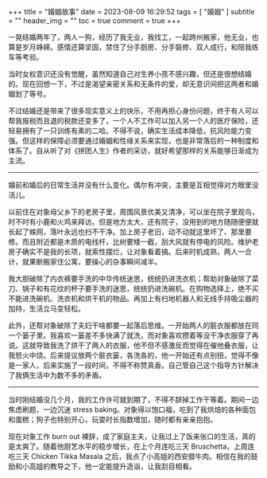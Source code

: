 +++
title = "婚姻故事"
date = 2023-08-09 16:29:52
tags = [
    "婚姻"
]
subtitle = ""
header_img = ""
toc = true
comment = true
+++

一晃结婚两年了，两人一狗，经历了我无业，我找工，一起跨州搬家，他无业，也算是岁月峥嵘。感情还算坚固，禁住了分手厨房、分手裝修、双人成行，和陪我练车等考验。

当时女权意识还没有觉醒，虽然知道自己对生养小孩不感兴趣，但还是很想结婚的。现在回想一下，不过是渴望亲密关系和无条件的爱，却无意识间把这两者和婚姻划了等号。

不过结婚还是带来了很多现实意义上的快乐，不用再担心身份问题，终于有人可以帮我报税而且退的税款还变多了，一个人不工作可以加入另一个人的医疗保险，还轻易拥有了一只训练有素的二哈。不得不说，确实生活成本降低，抗风险能力变强。但这样的保障必须要通过婚姻和性缘关系来实现，也是非常落后的一种制度和体系了。自从听了对《拼团人生》作者的采访，就好希望那样的关系能够日渐成为主流。

---

婚前和婚后的日常生活并没有什么变化。偶尔有冲突，主要是互相觉得对方眼里没活儿。

以前住在对象母父乡下的老房子里，周围风景优美又清净，可以坐在院子里观鸟，时不时有小鹿和火鸡来拜访。但是地方太大，还有院子，没用到的地方随随便便就长起了蛛网，落叶永远也扫不干净。加上房子老旧，动不动就这里坏了、那里要修。而且附近都是木质的电线杆，比树要矮一截，刮大风就有停电的风险。维护老房子确实不是我的长项，就索性摆烂，让对象看着搞。后来时机成熟，两人一合计，就果断搬家住公寓，要操心的杂事瞬间减半。

我大胆破除了内衣裤要手洗的中华传统迷思，统统扔进洗衣机；帮助对象破除了菜刀、锅子和有花纹的杯子要手洗的迷思，统统扔进洗碗机。在购物选择上，绝不买不能进洗碗机、洗衣机和烘干机的物品。再加上有扫地机器人和无线手持吸尘器的加持，生活立马变轻松。

此外，还帮对象破除了夫妇干啥都要一起落后思维。一开始两人的脏衣服都放在同一个篓子里。我喜欢一篓差不多快满了就洗，而对象喜欢攒着等没干净衣服穿了再说。这就导致我洗了烘干了两人的衣服，他不但不感激反而觉得在催他叠衣服，让我怒火中烧。后来提议放两个脏衣篓，各洗各的，他一开始还有点别扭，觉得不像是一家人，后来实施了一段时间，不得不称赞真香。自己管自己这个指导方针解决了我俩生活中为数不多的矛盾。

---

当时刚结婚没几个月，我的工作许可就到期了，不得不辞掉工作干等着。期间一边焦虑刷题，一边沉迷 stress baking。对象得以饱口福，吃到了我烘焙的各种面包和蛋糕；狗子也特别开心，玩耍时长指数增加，随时都有亲亲抱抱。

现在对象工作 burn out 裸辞，成了家庭主夫，让我过上了饭来张口的生活，真的是太爽了。随着他厨艺水平的稳步增长，在上个月连吃三天 Bruschetta，上周连吃三天 Chicken Tikka Masala 之后，我点了小高姐的西安腊牛肉。相信在我的鼓励和小高姐的教导之下，他一定能提升造诣，让我刮目相看。
